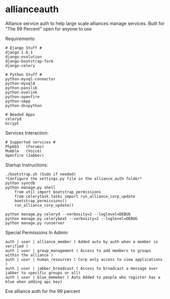 allianceauth
============
Alliance service auth to help large scale alliances manage services.
Built for "The 99 Percent" open for anyone to use

Requirements:

    # Django Stuff #
    django 1.6.1
    django-evolution
    django-bootstrap-form
    django-celery
    
    # Python Stuff #
    python-mysql-connector
    python-mysqld
    python-passlib
    python-evelink
    python-openfire
    python-xmpp
    python-dnspython
    
    # Needed Apps
    celeryd
    bcrypt
    
Services Interaction:

    # Supported services #
    Phpbb3   (Forums)
    Mumble   (Voice)
    Openfire (Jabber)
    
    
Startup Instructions:

    ./bootstrap.sh (Sudo if needed)
    *Configure the settings.py file in the alliance_auth folder*    
    python syncdb
    python manage.py shell
        from util import bootstrap_permissions
        from celerytask.tasks import run_alliance_corp_update
        bootstrap_permissions()
        run_alliance_corp_update()

    python manage.py celeryd --verbosity=2 --loglevel=DEBUG
    python manage.py celerybeat --verbosity=2 --loglevel=DEBUG
    python manage.py runserver

Special Permissions In Admin:

    auth | user | alliance_member ( Added auto by auth when a member is verified )
    auth | user | group_management ( Access to add members to groups within the alliance )
    auth | user | human_resources ( Corp only access to view applications )
    auth | user | jabber_broadcast ( Access to broadcast a message over jabber to specific groups or all)
    auth | user | blue_memeber ( Auto Added to people who register has a blue when adding api key)
    

Eve alliance auth for the 99 percent
